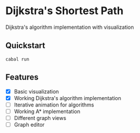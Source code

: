 
# Dijkstra's Shortest Path

Dijkstra's algorithm implementation with visualization

## Quickstart

```console
cabal run
```

## Features

- [X] Basic visualization
- [X] Working Dijkstra's algorithm implementation
- [ ] Iterative animation for algorithms
- [ ] Working A* implementation
- [ ] Different graph views
- [ ] Graph editor
